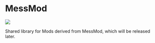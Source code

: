 # MessMod

![](https://raw.githubusercontent.com/wiki/lovexyn0827/MessMod/media/MessMod.png)

Shared library for Mods derived from MessMod, which will be released later. 
